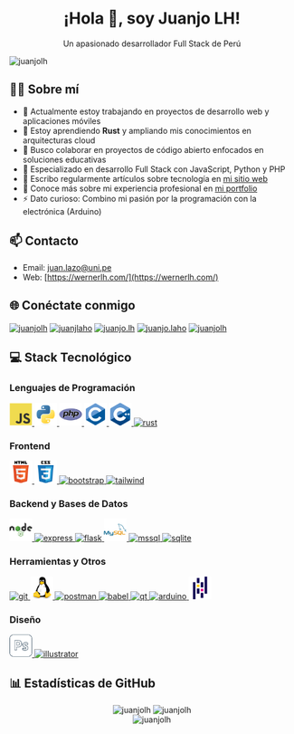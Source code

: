 # <div align="center">¡Hola 👋, soy Juanjo LH!</div>
<div align="center">Un apasionado desarrollador Full Stack de Perú</div>

<p align="left"> <img src="https://komarev.com/ghpvc/?username=juanjolh&label=Visitas%20al%20perfil&color=0e75b6&style=flat" alt="juanjolh" /> </p>

## 👨‍💻 Sobre mí

- 🔭 Actualmente estoy trabajando en proyectos de desarrollo web y aplicaciones móviles
- 🌱 Estoy aprendiendo **Rust** y ampliando mis conocimientos en arquitecturas cloud
- 👯 Busco colaborar en proyectos de código abierto enfocados en soluciones educativas
- 🚀 Especializado en desarrollo Full Stack con JavaScript, Python y PHP
- 📝 Escribo regularmente artículos sobre tecnología en [mi sitio web](https://wernerlh.com/)
- 📄 Conoce más sobre mi experiencia profesional en [mi portfolio](https://wernerlh.com/)
- ⚡ Dato curioso: Combino mi pasión por la programación con la electrónica (Arduino)

## 📫 Contacto

- Email: [juan.lazo@uni.pe](mailto:juan.lazo@uni.pe)
- Web: [https://wernerlh.com/](https://wernerlh.com/)

## 🌐 Conéctate conmigo

<p align="left">
<a href="https://linkedin.com/in/juanjolh" target="blank"><img align="center" src="https://raw.githubusercontent.com/rahuldkjain/github-profile-readme-generator/master/src/images/icons/Social/linked-in-alt.svg" alt="juanjolh" height="30" width="40" /></a>
<a href="https://twitter.com/juanjlaho" target="blank"><img align="center" src="https://raw.githubusercontent.com/rahuldkjain/github-profile-readme-generator/master/src/images/icons/Social/twitter.svg" alt="juanjlaho" height="30" width="40" /></a>
<a href="https://instagram.com/juanjo.lh" target="blank"><img align="center" src="https://raw.githubusercontent.com/rahuldkjain/github-profile-readme-generator/master/src/images/icons/Social/instagram.svg" alt="juanjo.lh" height="30" width="40" /></a>
<a href="https://fb.com/juanjo.laho" target="blank"><img align="center" src="https://raw.githubusercontent.com/rahuldkjain/github-profile-readme-generator/master/src/images/icons/Social/facebook.svg" alt="juanjo.laho" height="30" width="40" /></a>
<a href="https://www.youtube.com/c/juanjolh" target="blank"><img align="center" src="https://raw.githubusercontent.com/rahuldkjain/github-profile-readme-generator/master/src/images/icons/Social/youtube.svg" alt="juanjolh" height="30" width="40" /></a>
</p>

## 💻 Stack Tecnológico

### Lenguajes de Programación
<p align="left">
  <a href="https://developer.mozilla.org/en-US/docs/Web/JavaScript" target="_blank" rel="noreferrer"> <img src="https://raw.githubusercontent.com/devicons/devicon/master/icons/javascript/javascript-original.svg" alt="javascript" width="40" height="40"/> </a>
  <a href="https://www.python.org" target="_blank" rel="noreferrer"> <img src="https://raw.githubusercontent.com/devicons/devicon/master/icons/python/python-original.svg" alt="python" width="40" height="40"/> </a>
  <a href="https://www.php.net" target="_blank" rel="noreferrer"> <img src="https://raw.githubusercontent.com/devicons/devicon/master/icons/php/php-original.svg" alt="php" width="40" height="40"/> </a>
  <a href="https://www.cprogramming.com/" target="_blank" rel="noreferrer"> <img src="https://raw.githubusercontent.com/devicons/devicon/master/icons/c/c-original.svg" alt="c" width="40" height="40"/> </a>
  <a href="https://www.w3schools.com/cpp/" target="_blank" rel="noreferrer"> <img src="https://raw.githubusercontent.com/devicons/devicon/master/icons/cplusplus/cplusplus-original.svg" alt="cplusplus" width="40" height="40"/> </a>
  <a href="https://www.rust-lang.org" target="_blank" rel="noreferrer"> <img src="https://icons.veryicon.com/png/o/business/vscode-program-item-icon/rust-1.png" alt="rust" width="40" height="40"/> </a>
</p>

### Frontend
<p align="left">
  <a href="https://www.w3.org/html/" target="_blank" rel="noreferrer"> <img src="https://raw.githubusercontent.com/devicons/devicon/master/icons/html5/html5-original-wordmark.svg" alt="html5" width="40" height="40"/> </a>
  <a href="https://www.w3schools.com/css/" target="_blank" rel="noreferrer"> <img src="https://raw.githubusercontent.com/devicons/devicon/master/icons/css3/css3-original-wordmark.svg" alt="css3" width="40" height="40"/> </a>
  <a href="https://getbootstrap.com" target="_blank" rel="noreferrer"> <img src="https://getbootstrap.com/docs/5.3/assets/brand/bootstrap-logo-shadow.png" alt="bootstrap" width="40" height="40"/> </a>
  <a href="https://tailwindcss.com/" target="_blank" rel="noreferrer"> <img src="https://www.vectorlogo.zone/logos/tailwindcss/tailwindcss-icon.svg" alt="tailwind" width="40" height="40"/> </a>
</p>

### Backend y Bases de Datos
<p align="left">
  <a href="https://nodejs.org" target="_blank" rel="noreferrer"> <img src="https://raw.githubusercontent.com/devicons/devicon/master/icons/nodejs/nodejs-original-wordmark.svg" alt="nodejs" width="40" height="40"/> </a>
  <a href="https://expressjs.com" target="_blank" rel="noreferrer"> <img src="https://icon.icepanel.io/Technology/png-shadow-512/Express.png" alt="express" width="40" height="40"/> </a>
  <a href="https://flask.palletsprojects.com/" target="_blank" rel="noreferrer"> <img src="https://static-00.iconduck.com/assets.00/flask-icon-399x512-v0hqbifs.png" alt="flask" width="40" height="40"/> </a>
  <a href="https://www.mysql.com/" target="_blank" rel="noreferrer"> <img src="https://raw.githubusercontent.com/devicons/devicon/master/icons/mysql/mysql-original-wordmark.svg" alt="mysql" width="40" height="40"/> </a>
  <a href="https://www.microsoft.com/en-us/sql-server" target="_blank" rel="noreferrer"> <img src="https://www.svgrepo.com/show/303229/microsoft-sql-server-logo.svg" alt="mssql" width="40" height="40"/> </a>
  <a href="https://www.sqlite.org/" target="_blank" rel="noreferrer"> <img src="https://www.vectorlogo.zone/logos/sqlite/sqlite-icon.svg" alt="sqlite" width="40" height="40"/> </a>
</p>

### Herramientas y Otros
<p align="left">
  <a href="https://git-scm.com/" target="_blank" rel="noreferrer"> <img src="https://www.vectorlogo.zone/logos/git-scm/git-scm-icon.svg" alt="git" width="40" height="40"/> </a>
  <a href="https://www.linux.org/" target="_blank" rel="noreferrer"> <img src="https://raw.githubusercontent.com/devicons/devicon/master/icons/linux/linux-original.svg" alt="linux" width="40" height="40"/> </a>
  <a href="https://postman.com" target="_blank" rel="noreferrer"> <img src="https://www.vectorlogo.zone/logos/getpostman/getpostman-icon.svg" alt="postman" width="40" height="40"/> </a>
  <a href="https://babeljs.io/" target="_blank" rel="noreferrer"> <img src="https://www.vectorlogo.zone/logos/babeljs/babeljs-icon.svg" alt="babel" width="40" height="40"/> </a>
  <a href="https://www.qt.io/" target="_blank" rel="noreferrer"> <img src="https://upload.wikimedia.org/wikipedia/commons/0/0b/Qt_logo_2016.svg" alt="qt" width="40" height="40"/> </a>
  <a href="https://www.arduino.cc/" target="_blank" rel="noreferrer"> <img src="https://cdn.worldvectorlogo.com/logos/arduino-1.svg" alt="arduino" width="40" height="40"/> </a>
  <a href="https://pandas.pydata.org/" target="_blank" rel="noreferrer"> <img src="https://raw.githubusercontent.com/devicons/devicon/2ae2a900d2f041da66e950e4d48052658d850630/icons/pandas/pandas-original.svg" alt="pandas" width="40" height="40"/> </a>
</p>

### Diseño
<p align="left">
  <a href="https://www.photoshop.com/en" target="_blank" rel="noreferrer"> <img src="https://raw.githubusercontent.com/devicons/devicon/master/icons/photoshop/photoshop-line.svg" alt="photoshop" width="40" height="40"/> </a>
  <a href="https://www.adobe.com/in/products/illustrator.html" target="_blank" rel="noreferrer"> <img src="https://www.vectorlogo.zone/logos/adobe_illustrator/adobe_illustrator-icon.svg" alt="illustrator" width="40" height="40"/> </a>
</p>

## 📊 Estadísticas de GitHub

<div align="center">
  <img height="180em" src="https://github-readme-stats.vercel.app/api?username=juanjolh&show_icons=true&locale=es&theme=radical" alt="juanjolh" />
  <img height="180em" src="https://github-readme-stats.vercel.app/api/top-langs/?username=juanjolh&layout=compact&locale=es&theme=radical" alt="juanjolh" />
</div>

<div align="center">
  <img height="180em" src="https://github-readme-streak-stats.herokuapp.com/?user=juanjolh&theme=radical" alt="juanjolh" />
</div>

